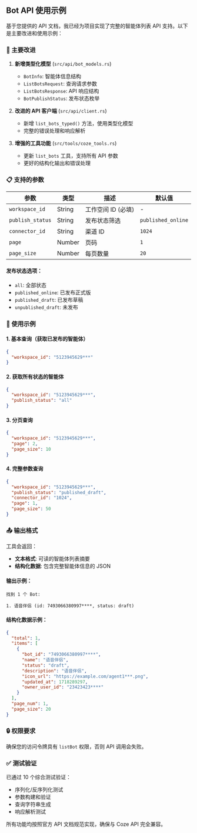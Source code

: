 ## Bot API 使用示例

基于您提供的 API 文档，我已经为项目实现了完整的智能体列表 API 支持。以下是主要改进和使用示例：

### 🔧 主要改进

1. **新增类型化模型** (`src/api/bot_models.rs`)
   - `BotInfo`: 智能体信息结构
   - `ListBotsRequest`: 查询请求参数
   - `ListBotsResponse`: API 响应结构
   - `BotPublishStatus`: 发布状态枚举

2. **改进的 API 客户端** (`src/api/client.rs`)
   - 新增 `list_bots_typed()` 方法，使用类型化模型
   - 完整的错误处理和响应解析

3. **增强的工具功能** (`src/tools/coze_tools.rs`)
   - 更新 `list_bots` 工具，支持所有 API 参数
   - 更好的结构化输出和错误处理

### 📋 支持的参数

| 参数 | 类型 | 描述 | 默认值 |
|------|------|------|--------|
| `workspace_id` | String | 工作空间 ID (必填) | - |
| `publish_status` | String | 发布状态筛选 | `published_online` |
| `connector_id` | String | 渠道 ID | `1024` |
| `page` | Number | 页码 | `1` |
| `page_size` | Number | 每页数量 | `20` |

#### 发布状态选项：
- `all`: 全部状态
- `published_online`: 已发布正式版
- `published_draft`: 已发布草稿  
- `unpublished_draft`: 未发布

### 🚀 使用示例

#### 1. 基本查询（获取已发布的智能体）
```json
{
  "workspace_id": "5123945629***"
}
```

#### 2. 获取所有状态的智能体
```json
{
  "workspace_id": "5123945629***",
  "publish_status": "all"
}
```

#### 3. 分页查询
```json
{
  "workspace_id": "5123945629***",
  "page": 2,
  "page_size": 10
}
```

#### 4. 完整参数查询
```json
{
  "workspace_id": "5123945629***",
  "publish_status": "published_draft",
  "connector_id": "1024",
  "page": 1,
  "page_size": 50
}
```

### 📤 输出格式

工具会返回：
- **文本格式**: 可读的智能体列表摘要
- **结构化数据**: 包含完整智能体信息的 JSON

#### 输出示例：
```
找到 1 个 Bot:

1. 语音伴侣 (id: 7493066380997****, status: draft)
```

#### 结构化数据示例：
```json
{
  "total": 1,
  "items": [
    {
      "bot_id": "7493066380997****",
      "name": "语音伴侣",
      "status": "draft",
      "description": "语音伴侣",
      "icon_url": "https://example.com/agent1***.png",
      "updated_at": 1718289297,
      "owner_user_id": "23423423****"
    }
  ],
  "page_num": 1,
  "page_size": 20
}
```

### 🔒 权限要求

确保您的访问令牌具有 `listBot` 权限，否则 API 调用会失败。

### ✅ 测试验证

已通过 10 个综合测试验证：
- 序列化/反序列化测试
- 参数构建和验证
- 查询字符串生成
- 响应解析测试

所有功能均按照官方 API 文档规范实现，确保与 Coze API 完全兼容。
